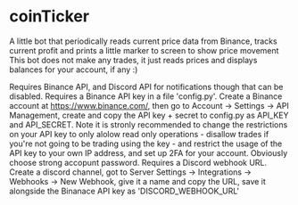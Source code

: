 # coinTicker
A little bot that periodically reads current price data from Binance, tracks current profit and prints a little marker to screen to show price movement
This bot does not make any trades, it just reads prices and displays balances for your account, if any :) 

Requires Binance API, and Discord API for notifications though that can be disabled.
Requires a Binance API key in a file 'config.py'. Create a Binance account at https://www.binance.com/, then go to Account -> Settings -> API Management, create and copy the API key + secret to config.py as API_KEY and API_SECRET.
Note it is stronly recommended to change the restrictions on your API key to only alolow read only operations - disallow trades if you're not going to be trading using the key - and restrict the usage of the API key to your own IP address, and set up 2FA for your account. Obviously choose strong accopunt password.
Requires a Discord webhook URL. Create a discord channel, got to Server Settings -> Integrations -> Webhooks -> New Webhook, give it a name and copy the URL, save it alongside the Binanace API key as 'DISCORD_WEBHOOK_URL'


